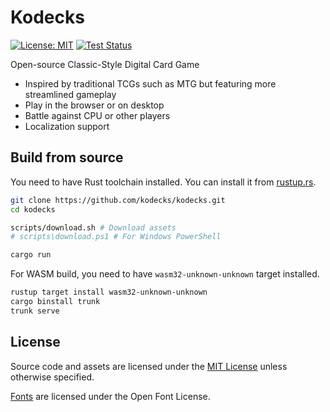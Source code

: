 # Kodecks

[![License: MIT](https://img.shields.io/badge/License-MIT-yellow.svg)](https://opensource.org/licenses/MIT)
[![Test Status](https://github.com/kodecks/kodecks/actions/workflows/test.yml/badge.svg)](https://github.com/kodecks/kodecks/actions/workflows/test.yml)

Open-source Classic-Style Digital Card Game

- Inspired by traditional TCGs such as MTG but featuring more streamlined gameplay
- Play in the browser or on desktop
- Battle against CPU or other players
- Localization support

## Build from source

You need to have Rust toolchain installed. You can install it from [rustup.rs](https://rustup.rs/).

```bash
git clone https://github.com/kodecks/kodecks.git
cd kodecks

scripts/download.sh # Download assets
# scripts\download.ps1 # For Windows PowerShell

cargo run
```

For WASM build, you need to have `wasm32-unknown-unknown` target installed.

```bash
rustup target install wasm32-unknown-unknown
cargo binstall trunk
trunk serve
```

## License

Source code and assets are licensed under the [MIT License](LICENSE) unless otherwise specified.

[Fonts](https://github.com/kodecks/assets/tree/main/fonts) are licensed under the Open Font License.